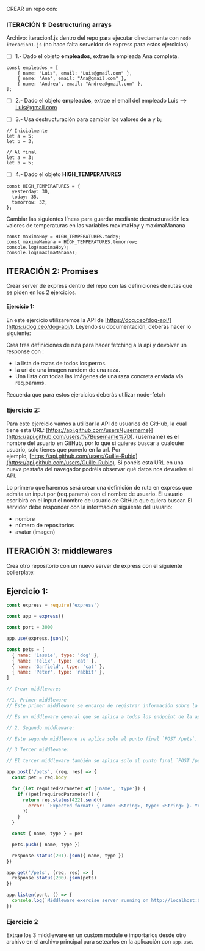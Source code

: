 CREAR un repo con:

### ITERACIÓN 1: Destructuring arrays

Archivo: iteracion1.js dentro del repo para ejecutar directamente con `node iteracion1.js` (no hace falta serveidor de express para estos ejercicios)

- [ ] 1.- Dado el objeto **empleados**, extrae la empleada Ana completa.

```
const empleados = [
    { name: "Luis", email: "Luis@gmail.com" },
    { name: "Ana", email: "Ana@gmail.com" },
    { name: "Andrea", email: "Andrea@gmail.com" },
];
```

- [ ] 2.- Dado el objeto **empleados**, extrae el email del empleado Luis --> Luis@gmail.com

- [ ] 3.- Usa destructuración para cambiar los valores de a y b;

```
// Inicialmente
let a = 5;
let b = 3;

// Al final
let a = 3;
let b = 5;
```

- [ ] 4.- Dado el objeto **HIGH_TEMPERATURES**

```
const HIGH_TEMPERATURES = {
  yesterday: 30,
  today: 35,
  tomorrow: 32,
};

```

Cambiar las siguientes líneas para guardar mediante destructuración los valores de temperaturas en las variables maximaHoy y maximaManana

```
const maximaHoy = HIGH_TEMPERATURES.today;
const maximaManana = HIGH_TEMPERATURES.tomorrow;
console.log(maximaHoy);
console.log(maximaManana);

```

## ITERACIÓN 2: Promises

Crear server de express dentro del repo con las definiciones de rutas que se piden en los 2 ejercicios.

#### Ejercicio 1:

En este ejercicio utilizaremos la API de [https://dog.ceo/dog-api/](https://dog.ceo/dog-api/). Leyendo su documentación, deberás hacer lo siguiente:

Crea tres definiciones de ruta para hacer fetching a la api y devolver un response con :

- la lista de razas de todos los perros.
- la url de una imagen random de una raza.
- Una lista con todas las imágenes de una raza concreta enviada vía req.params.

Recuerda que para estos ejercicios deberás utilizar node-fetch

### Ejercicio 2:

Para este ejercicio vamos a utilizar la API de usuarios de GitHub, la cual tiene esta URL: [https://api.github.com/users/{username}](https://api.github.com/users/%7Busername%7D). {username} es el nombre del usuario en GitHub, por lo que si quieres buscar a cualquier usuario, solo tienes que ponerlo en la url. Por ejemplo, [https://api.github.com/users/Guille-Rubio](https://api.github.com/users/Guille-Rubio). Si ponéis esta URL en una nueva pestaña del navegador podréis observar qué datos nos devuelve el API.

Lo primero que haremos será crear una definición de ruta en express que admita un input por (req.params) con el nombre de usuario. El usuario escribirá en el input el nombre de usuario de GitHub que quiera buscar. El servidor debe responder con la información siguiente del usuario:

- nombre
- número de repositorios
- avatar (imagen)

## ITERACIÓN 3: middlewares

Crea otro repositorio con un nuevo server de express con el siguiente boilerplate:

## Ejercicio 1:

```javascript
const express = require('express')

const app = express()

const port = 3000

app.use(express.json())

const pets = [
  { name: 'Lassie', type: 'dog' },
  { name: 'Felix', type: 'cat' },
  { name: 'Garfield', type: 'cat' },
  { name: 'Peter', type: 'rabbit' },
]

// Crear middlewares

//1. Primer middleware
// Este primer middleware se encarga de registrar información sobre la solicitud, como el verbo HTTP, el path del endpoint, los datos en el cuerpo de la solicitud y cualquier otra información relevante.

// Es un middleware general que se aplica a todos los endpoint de la aplicación.

// 2. Segundo middleware:

// Este segundo middleware se aplica solo al punto final `POST /pets`. Su función es verificar si se ha enviado información en el cuerpo de la solicitud. Si se encuentra body, se permite continuar con el controlador de la solicitud POST. Si no se encuentra ningún dato en el cuerpo de la solicitud, se corta el ciclo response-response enviando una respuesta con el código de estado 422.

// 3 Tercer middleware:

// El tercer middleware también se aplica solo al punto final `POST /pets`. Su tarea es verificar que el tipo de contenido de la solicitud sea `application/json`. Si el tipo de contenido es correcto, la solicitud continúa al siguiente middleware. Si el tipo de contenido es incorrecto, se detiene enviando una respuesta con el código de estado 400.

app.post('/pets', (req, res) => {
  const pet = req.body

  for (let requiredParameter of ['name', 'type']) {
    if (!pet[requiredParameter]) {
      return res.status(422).send({
        error: `Expected format: { name: <String>, type: <String> }. You're missing a "${requiredParameter}" property.`,
      })
    }
  }

  const { name, type } = pet

  pets.push({ name, type })

  response.status(201).json({ name, type })
})

app.get('/pets', (req, res) => {
  response.status(200).json(pets)
})

app.listen(port, () => {
  console.log(`Middleware exercise server running on http://localhost:${port}`)
})
```

### Ejercicio 2

Extrae los 3 middleware en un custom module e importarlos desde otro archivo en el archivo principal para setearlos en la aplicación con `app.use`.
